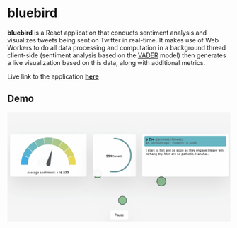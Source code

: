 # bluebird

**bluebird** is a React application that conducts sentiment analysis and visualizes tweets being sent on Twitter in real-time.  It makes use of Web Workers to do all data processing and computation in a background thread client-side (sentiment analysis based on the [VADER](http://comp.social.gatech.edu/papers/icwsm14.vader.hutto.pdf) model) then generates a live visualization based on this data, along with additional metrics.

Live link to the application **[here](https://isaacong.me/bluebird/)**

## Demo
![Demo GIF](demo2.gif)
